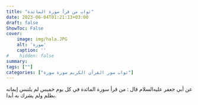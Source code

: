 ```yaml
---
title: "ثواب من قرأ سورة المائدة"
date: 2023-06-04T01:21:13+03:00
draft: false
ShowToc: False
cover:
    image: img/hala.JPG
    alt: 'صورة'
    caption: ''
#    hidden: false
summary: 
tags: [""]
categories: ["ثواب سور القرآن الكريم سورة سورة"]
---
```

عن
أبي جعفر عليه‌السلام قال : من قرأ سورة المائدة في كل يوم خميس لم يلتبس
إيمانه بظلم ولم يشرك به أبدا.

